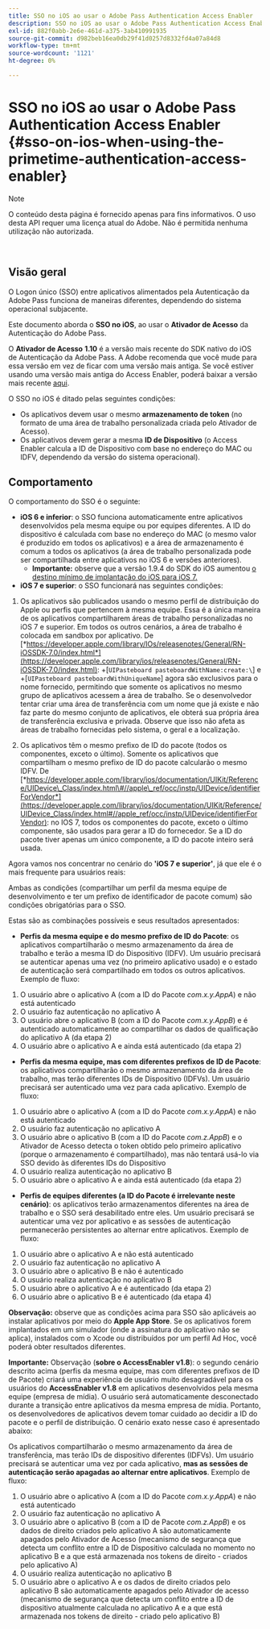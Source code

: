 ```yaml
---
title: SSO no iOS ao usar o Adobe Pass Authentication Access Enabler
description: SSO no iOS ao usar o Adobe Pass Authentication Access Enabler
exl-id: 882f0abb-2e6e-461d-a375-3ab410991935
source-git-commit: d982beb16ea0db29f41d0257d8332fd4a07a84d8
workflow-type: tm+mt
source-wordcount: '1121'
ht-degree: 0%

---
```


# SSO no iOS ao usar o Adobe Pass Authentication Access Enabler {#sso-on-ios-when-using-the-primetime-authentication-access-enabler}

>[!NOTE]
>
>O conteúdo desta página é fornecido apenas para fins informativos. O uso desta API requer uma licença atual do Adobe. Não é permitida nenhuma utilização não autorizada.

</br>

## Visão geral

O Logon único (SSO) entre aplicativos alimentados pela Autenticação da Adobe Pass funciona de maneiras diferentes, dependendo do sistema operacional subjacente.

Este documento aborda o **SSO no iOS**, ao usar o **Ativador de Acesso** da Autenticação do Adobe Pass.

O **Ativador de Acesso** **1.10** é a versão mais recente do SDK nativo do iOS de Autenticação da Adobe Pass. A Adobe recomenda que você mude para essa versão em vez de ficar com uma versão mais antiga. Se você estiver usando uma versão mais antiga do Access Enabler, poderá baixar a versão mais recente [aqui](https://tve.zendesk.com/hc/en-us/articles/204963209-iOS-Native-AccessEnabler-Library).

O SSO no iOS é ditado pelas seguintes condições:

- Os aplicativos devem usar o mesmo **armazenamento de token** (no formato de uma área de trabalho personalizada criada pelo Ativador de Acesso).
- Os aplicativos devem gerar a mesma **ID de Dispositivo** (o Access Enabler calcula a ID de Dispositivo com base no endereço do MAC ou IDFV, dependendo da versão do sistema operacional).

## Comportamento

O comportamento do SSO é o seguinte:

- **iOS 6 e inferior**: o SSO funciona automaticamente entre aplicativos desenvolvidos pela mesma equipe ou por equipes diferentes. A ID do dispositivo é calculada com base no endereço do MAC (o mesmo valor é produzido em todos os aplicativos) e a área de armazenamento é comum a todos os aplicativos (a área de trabalho personalizada pode ser compartilhada entre aplicativos no iOS 6 e versões anteriores).
   - **Importante:** observe que a versão 1.9.4 do SDK do iOS aumentou [o destino mínimo de implantação do iOS para iOS 7.](https://tve.zendesk.com/hc/en-us/articles/204963209-iOS-Native-AccessEnabler-Library)
- **iOS 7 e superior**: o SSO funcionará nas seguintes condições:

1. Os aplicativos são publicados usando o mesmo perfil de distribuição do Apple ou perfis que pertencem à mesma equipe. Essa é a única maneira de os aplicativos compartilharem áreas de trabalho personalizadas no iOS 7 e superior. Em todos os outros cenários, a área de trabalho é colocada em sandbox por aplicativo. De [*https://developer.apple.com/library/IOs/releasenotes/General/RN-iOSSDK-7.0/index.html*](https://developer.apple.com/library/ios/releasenotes/General/RN-iOSSDK-7.0/index.html): \+\[`UIPasteboard pasteboardWithName:create:\`] e +\[`UIPasteboard pasteboardWithUniqueName`\] agora são exclusivos para o nome fornecido, permitindo que somente os aplicativos no mesmo grupo de aplicativos acessem a área de trabalho. Se o desenvolvedor tentar criar uma área de transferência com um nome que já existe e não faz parte do mesmo conjunto de aplicativos, ele obterá sua própria área de transferência exclusiva e privada. Observe que isso não afeta as áreas de trabalho fornecidas pelo sistema, o geral e a localização.

1. Os aplicativos têm o mesmo prefixo de ID do pacote (todos os componentes, exceto o último). Somente os aplicativos que compartilham o mesmo prefixo de ID do pacote calcularão o mesmo IDFV. De [*https://developer.apple.com/library/ios/documentation/UIKit/Reference/UIDevice\_Class/index.html\#//apple\_ref/occ/instp/UIDevice/identifierForVendor*](https://developer.apple.com/library/ios/documentation/UIKit/Reference/UIDevice_Class/index.html#//apple_ref/occ/instp/UIDevice/identifierForVendor): no IOS 7, todos os componentes do pacote, exceto o último componente, são usados para gerar a ID do fornecedor. Se a ID do pacote tiver apenas um único componente, a ID do pacote inteiro será usada.

Agora vamos nos concentrar no cenário do **&#39;iOS 7 e superior&#39;**, já que ele é o mais frequente para usuários reais:

Ambas as condições (compartilhar um perfil da mesma equipe de desenvolvimento e ter um prefixo de identificador de pacote comum) são condições obrigatórias para o SSO.

Estas são as combinações possíveis e seus resultados apresentados:

- **Perfis da mesma equipe e do mesmo prefixo de ID do Pacote**: os aplicativos compartilharão o mesmo armazenamento da área de trabalho e terão a mesma ID do Dispositivo (IDFV). Um usuário precisará se autenticar apenas uma vez (no primeiro aplicativo usado) e o estado de autenticação será compartilhado em todos os outros aplicativos. Exemplo de fluxo:

1. O usuário abre o aplicativo A (com a ID do Pacote *com.x.y.AppA*) e não está autenticado
1. O usuário faz autenticação no aplicativo A
1. O usuário abre o aplicativo B (com a ID do Pacote *com.x.y.AppB*) e é autenticado automaticamente ao compartilhar os dados de qualificação do aplicativo
A (da etapa 2)
1. O usuário abre o aplicativo A e ainda está autenticado (da etapa 2)



- **Perfis da mesma equipe, mas com diferentes prefixos de ID de Pacote**: os aplicativos compartilharão o mesmo armazenamento da área de trabalho, mas terão diferentes IDs de Dispositivo (IDFVs). Um usuário precisará ser autenticado uma vez para cada aplicativo. Exemplo de fluxo:

1. O usuário abre o aplicativo A (com a ID do Pacote *com.x.y.AppA*) e não está autenticado
1. O usuário faz autenticação no aplicativo A
1. O usuário abre o aplicativo B (com a ID do Pacote *com.z.AppB*) e o Ativador de Acesso detecta o token obtido pelo primeiro aplicativo (porque o armazenamento é compartilhado), mas não tentará usá-lo via SSO devido às diferentes IDs do Dispositivo
1. O usuário realiza autenticação no aplicativo B
1. O usuário abre o aplicativo A e ainda está autenticado (da etapa 2)



- **Perfis de equipes diferentes (a ID do Pacote é irrelevante neste cenário)**: os aplicativos terão armazenamentos diferentes na área de trabalho e o SSO será desabilitado entre eles. Um usuário precisará se autenticar uma vez por aplicativo e as sessões de autenticação permanecerão persistentes ao alternar entre aplicativos. Exemplo de fluxo:


1. O usuário abre o aplicativo A e não está autenticado
1. O usuário faz autenticação no aplicativo A
1. O usuário abre o aplicativo B e não é autenticado
1. O usuário realiza autenticação no aplicativo B
1. O usuário abre o aplicativo A e é autenticado (da etapa 2)
1. O usuário abre o aplicativo B e é autenticado (da etapa 4)

**Observação:** observe que as condições acima para SSO são aplicáveis ao instalar aplicativos por meio do **Apple App Store**. Se os aplicativos forem implantados em um simulador (onde a assinatura do aplicativo não se aplica), instalados com o Xcode ou distribuídos por um perfil Ad Hoc, você poderá obter resultados diferentes.

**Importante:** Observação (**sobre o AccessEnabler v1.8**): o segundo cenário descrito acima (perfis da mesma equipe, mas com diferentes prefixos de ID de Pacote) criará uma experiência de usuário muito desagradável para os usuários do **AccessEnabler v1.8** em aplicativos desenvolvidos pela mesma equipe (empresa de mídia). O usuário será automaticamente desconectado durante a transição entre aplicativos da mesma empresa de mídia. Portanto, os desenvolvedores de aplicativos devem tomar cuidado ao decidir a ID do pacote e o perfil de distribuição. O cenário exato nesse caso é apresentado abaixo:

Os aplicativos compartilharão o mesmo armazenamento da área de transferência, mas terão IDs de dispositivo diferentes (IDFVs). Um usuário precisará se autenticar uma vez por cada aplicativo, **mas as sessões de autenticação serão apagadas ao alternar entre aplicativos**. Exemplo de fluxo:

1. O usuário abre o aplicativo A (com a ID do Pacote *com.x.y.AppA*) e não está autenticado
1. O usuário faz autenticação no aplicativo A
1. O usuário abre o aplicativo B (com a ID de Pacote *com.z.AppB*) e os dados de direito criados pelo aplicativo A são automaticamente apagados pelo Ativador de Acesso (mecanismo de segurança que detecta um conflito entre a ID de Dispositivo calculada no momento no aplicativo B e a que está armazenada nos tokens de direito - criados pelo aplicativo A)
1. O usuário realiza autenticação no aplicativo B
1. O usuário abre o aplicativo A e os dados de direito criados pelo aplicativo B são automaticamente apagados pelo Ativador de acesso (mecanismo de segurança que detecta um conflito entre a ID de dispositivo atualmente calculada no aplicativo A e a que está armazenada nos tokens de direito - criado pelo aplicativo B)
